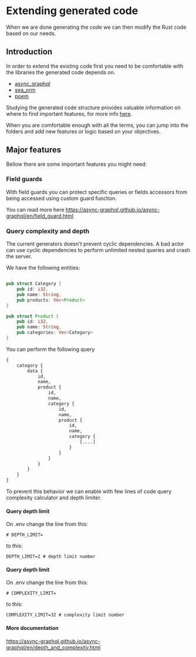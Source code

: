 # Extending generated code

When we are done generating the code we can then modify the Rust code based on our needs.

## Introduction

In order to extend the existing code first you need to be comfortable with the libraries the generated code depends on.

* [async_graphql](https://github.com/async-graphql/async-graphql)
* [sea_orm](https://github.com/SeaQL/sea-orm)
* [poem](https://github.com/poem-web/poem)

Studying the generated code structure provides valuable information on where to find important features, for more info [here](/docs/generated-project-structure).

When you are comfortable enough with all the terms, you can jump into the folders and add new features or logic based on your objectives.

## Major features

Bellow there are some important features you might need:

### Field guards

With field guards you can protect specific queries or fields accessors from being accessed using custom guard function.

You can read more here https://async-graphql.github.io/async-graphql/en/field_guard.html


### Query complexity and depth

The current generators doesn't prevent cyclic dependencies. A bad actor can use cyclic dependencies to perform unlimited nested queries and crash the server.

We have the following entities:

```rust

pub struct Category {
    pub id: i32,
    pub name: String,
    pub products: Vec<Product>
}

pub struct Product {
    pub id: i32,
    pub name: String,
    pub categories: Vec<Category>
}

```

You can perform the following query

```graphql
{
    category {
        data {
            id,
            name,
            product {
                id,
                name,
                category {
                    id,
                    name,
                    product {
                        id,
                        name,
                        category {
                            [....]
                        }
                    }
                }
            }
        }
    }
}
```

To prevent this behavior we can enable with few lines of code query complexity calculator and depth limiter.

#### Query depth limit

On .env change the line from this:

```
# DEPTH_LIMIT=
```

to this:


```
DEPTH_LIMIT=2 # depth limit number
```

#### Query depth limit

On .env change the line from this:

```
# COMPLEXITY_LIMIT=
```

to this:


```
COMPLEXITY_LIMIT=32 # complexity limit number
```

#### More documentation

https://async-graphql.github.io/async-graphql/en/depth_and_complexity.html